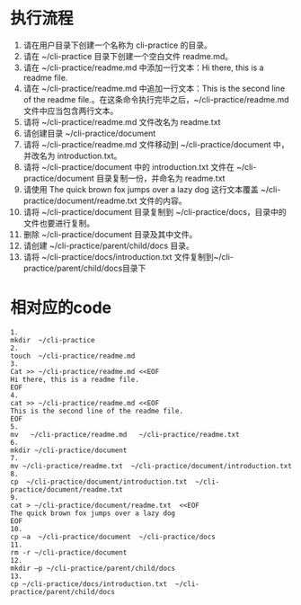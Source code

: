 # 执行流程

1.	请在用户目录下创建一个名称为 cli-practice 的目录。
2.	请在 ~/cli-practice 目录下创建一个空白文件 readme.md。
3.	请在 ~/cli-practice/readme.md 中添加一行文本：Hi there, this is a readme file.
4.	请在 ~/cli-practice/readme.md 中追加一行文本：This is the second line of the readme file.。在这条命令执行完毕之后，~/cli-practice/readme.md 文件中应当包含两行文本。
5.	请将 ~/cli-practice/readme.md 文件改名为 readme.txt
6.	请创建目录 ~/cli-practice/document
7.	请将 ~/cli-practice/readme.md 文件移动到 ~/cli-practice/document 中，并改名为 introduction.txt。
8.	请将 ~/cli-practice/document 中的 introduction.txt 文件在 ~/cli-practice/document 目录复制一份，并命名为 readme.txt
9.	请使用 The quick brown fox jumps over a lazy dog 这行文本覆盖 ~/cli-practice/document/readme.txt 文件的内容。
10.	请将 ~/cli-practice/document 目录复制到 ~/cli-practice/docs，目录中的文件也要进行复制。
11.	删除 ~/cli-practice/document 目录及其中文件。
12.	请创建 ~/cli-practice/parent/child/docs 目录。
13.	请将 ~/cli-practice/docs/introduction.txt 文件复制到~/cli-practice/parent/child/docs目录下

# 相对应的code

```
1.
mkdir  ~/cli-practice
2.
touch  ~/cli-practice/readme.md
3.
Cat >> ~/cli-practice/readme.md <<EOF
Hi there, this is a readme file.
EOF
4.
cat >> ~/cli-practice/readme.md <<EOF
This is the second line of the readme file.
EOF
5.
mv   ~/cli-practice/readme.md   ~/cli-practice/readme.txt
6.
mkdir ~/cli-practice/document
7.
mv ~/cli-practice/readme.txt  ~/cli-practice/document/introduction.txt
8.
cp  ~/cli-practice/document/introduction.txt  ~/cli-practice/document/readme.txt
9.
cat > ~/cli-practice/document/readme.txt  <<EOF
The quick brown fox jumps over a lazy dog
EOF
10.
cp –a  ~/cli-practice/document  ~/cli-practice/docs
11.
rm -r ~/cli-practice/document 
12.
mkdir –p ~/cli-practice/parent/child/docs
13.
cp ~/cli-practice/docs/introduction.txt  ~/cli-practice/parent/child/docs 
```
